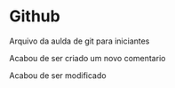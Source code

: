 # Github

Arquivo da aulda de git para iniciantes

Acabou de ser criado um novo comentario

Acabou de ser modificado


